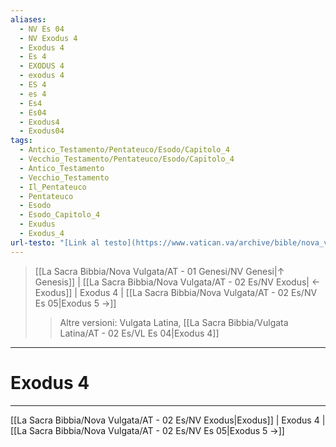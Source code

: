 ```yaml
---
aliases:
  - NV Es 04
  - NV Exodus 4
  - Exodus 4
  - Es 4
  - EXODUS 4
  - exodus 4
  - ES 4
  - es 4
  - Es4
  - Es04
  - Exodus4
  - Exodus04
tags:
  - Antico_Testamento/Pentateuco/Esodo/Capitolo_4
  - Vecchio_Testamento/Pentateuco/Esodo/Capitolo_4
  - Antico_Testamento
  - Vecchio_Testamento
  - Il_Pentateuco
  - Pentateuco
  - Esodo
  - Esodo_Capitolo_4
  - Exudus
  - Exodus_4
url-testo: "[Link al testo](https://www.vatican.va/archive/bible/nova_vulgata/documents/nova-vulgata_vt_exodus_lt.html)"
---
```


> [[La Sacra Bibbia/Nova Vulgata/AT - 01 Genesi/NV Genesi|↑ Genesis]] | [[La Sacra Bibbia/Nova Vulgata/AT - 02 Es/NV Exodus| ← Exodus]] <span class="bianco">| Exodus 4 |</span> [[La Sacra Bibbia/Nova Vulgata/AT - 02 Es/NV Es 05|Exodus 5 →]]
>> <span class="verde">Altre versioni:</span>
>> Vulgata Latina, [[La Sacra Bibbia/Vulgata Latina/AT - 02 Es/VL Es 04|Exodus 4]]

---

# Exodus 4

---

[[La Sacra Bibbia/Nova Vulgata/AT - 02 Es/NV Exodus|Exodus]] | Exodus 4 | [[La Sacra Bibbia/Nova Vulgata/AT - 02 Es/NV Es 05|Exodus 5 →]]